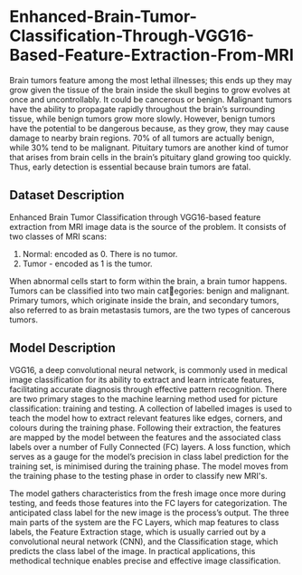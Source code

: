 # Enhanced-Brain-Tumor-Classification-Through-VGG16-Based-Feature-Extraction-From-MRI

Brain tumors feature among the most lethal illnesses; this ends up they may grow given the tissue of the brain
inside the skull begins to grow evolves at once and uncontrollably. It could be cancerous or benign. Malignant tumors
have the ability to propagate rapidly throughout the brain’s surrounding tissue, while benign tumors grow more
slowly. However, benign tumors have the potential to be dangerous because, as they grow, they may cause damage to
nearby brain regions. 70% of all tumors are actually benign, while 30% tend to be malignant. Pituitary tumors
are another kind of tumor that arises from brain cells in the brain’s pituitary gland growing too quickly. Thus, early
detection is essential because brain tumors are fatal.

## Dataset Description
Enhanced Brain Tumor Classification through VGG16-based feature extraction from MRI image data is the source
of the problem. It consists of two classes of MRI scans:
1. Normal: encoded as 0. There is no tumor.
2. Tumor - encoded as 1 is the tumor.
   
When abnormal cells start to form within the brain, a brain tumor happens. Tumors can be classified into two main categories: benign and malignant. Primary tumors, which originate inside the brain, and secondary tumors, also referred
to as brain metastasis tumors, are the two types of cancerous tumors.

## Model Description
   VGG16, a deep convolutional neural network, is commonly used in medical image classification for its ability to extract and learn intricate features, facilitating accurate
diagnosis through effective pattern recognition. There are
two primary stages to the machine learning method used for picture classification: training and testing. A collection
of labelled images is used to teach the model how to extract relevant features like edges, corners, and colours during
the training phase. Following their extraction, the features are mapped by the model between the features and the
associated class labels over a number of Fully Connected (FC) layers. A loss function, which serves as a gauge for
the model’s precision in class label prediction for the training set, is minimised during the training phase. The model
moves from the training phase to the testing phase in order to classify new MRI's.

The model gathers characteristics from the fresh image once more during testing, and feeds those features into the
FC layers for categorization. The anticipated class label for the new image is the process’s output. The three main parts
of the system are the FC Layers, which map features to class labels, the Feature Extraction stage, which is usually
carried out by a convolutional neural network (CNN), and the Classification stage, which predicts the class label of
the image. In practical applications, this methodical technique enables precise and effective image classification.

